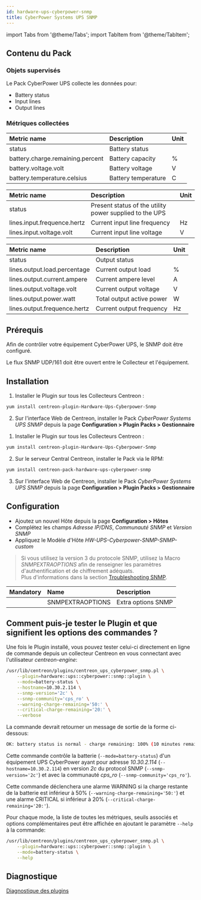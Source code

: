 ```yaml
---
id: hardware-ups-cyberpower-snmp
title: CyberPower Systems UPS SNMP
---
```

import Tabs from '@theme/Tabs';
import TabItem from '@theme/TabItem';


## Contenu du Pack

### Objets supervisés

Le Pack CyberPower UPS collecte les données pour:
* Battery status
* Input lines
* Output lines

### Métriques collectées

<Tabs groupId="sync">
<TabItem value="Battery-status" label="Battery-status">

| Metric name                      | Description         | Unit |
| :------------------------------- | :------------------ | :--- |
| status                           | Battery status      |      |
| battery.charge.remaining.percent | Battery capacity    | %    |
| battery.voltage.volt             | Battery voltage     | V    |
| battery.temperature.celsius      | Battery temperature | C    |

</TabItem>
<TabItem value="Input-lines" label="Input-lines">

| Metric name                 | Description                                             | Unit  |
| :-------------------------- | :------------------------------------------------------ | :---- |
| status                      | Present status of the utility power supplied to the UPS |       |
| lines.input.frequence.hertz | Current input line frequency                            | Hz    |
| lines.input.voltage.volt    | Current input line voltage                              | V     |

</TabItem>
<TabItem value="Output-lines" label="Output-lines">

| Metric name                  | Description               | Unit  |
| :--------------------------- | :------------------------ | :---- |
| status                       | Output status             |       |
| lines.output.load.percentage | Current output load       | %     |
| lines.output.current.ampere  | Current ampere level      | A     |
| lines.output.voltage.volt    | Current output voltage    | V     |
| lines.output.power.watt      | Total output active power | W     |
| lines.output.frequence.hertz | Current output frequency  | Hz     |

</TabItem>
</Tabs>

## Prérequis

Afin de contrôler votre équipement CyberPower UPS, le SNMP doit être configuré. 

Le flux SNMP UDP/161 doit être ouvert entre le Collecteur et l'équipement.

## Installation

<Tabs groupId="sync">
<TabItem value="Online License" label="Online License">

1. Installer le Plugin sur tous les Collecteurs Centreon :

```bash
yum install centreon-plugin-Hardware-Ups-Cyberpower-Snmp
```

2. Sur l'interface Web de Centreon, installer le Pack *CyberPower Systems UPS SNMP* depuis la page **Configuration > Plugin Packs > Gestionnaire**

</TabItem>
<TabItem value="Offline License" label="Offline License">

1. Installer le Plugin sur tous les Collecteurs Centreon :

```bash
yum install centreon-plugin-Hardware-Ups-Cyberpower-Snmp
```

2. Sur le serveur Central Centreon, installer le Pack via le RPM:

```bash
yum install centreon-pack-hardware-ups-cyberpower-snmp
```

3. Sur l'interface Web de Centreon, installer le Pack *CyberPower Systems UPS SNMP* depuis la page **Configuration > Plugin Packs > Gestionnaire**

</TabItem>
</Tabs>

## Configuration

* Ajoutez un nouvel Hôte depuis la page **Configuration > Hôtes**
* Complétez les champs *Adresse IP/DNS*, *Communauté SNMP* et *Version SNMP*
* Appliquez le Modèle d'Hôte *HW-UPS-Cyberpower-SNMP-SNMP-custom*

> Si vous utilisez la version 3 du protocole SNMP, utilisez la Macro *SNMPEXTRAOPTIONS* afin de renseigner les paramètres d'authentification et de chiffrement adéquats. <br/>
> Plus d'informations dans la section [Troubleshooting SNMP](../getting-started/how-to-guides/troubleshooting-plugins.md#snmpv3-options-mapping).

| Mandatory   | Name                    | Description                       |
| :---------- | :---------------------- | :---------------------------------|
|             | SNMPEXTRAOPTIONS        | Extra options SNMP                |

## Comment puis-je tester le Plugin et que signifient les options des commandes ?

Une fois le Plugin installé, vous pouvez tester celui-ci directement en ligne de commande
depuis un collecteur Centreon en vous connectant avec l'utilisateur *centreon-engine*:

```bash
/usr/lib/centreon/plugins/centreon_ups_cyberpower_snmp.pl \
    --plugin=hardware::ups::cyberpower::snmp::plugin \
    --mode=battery-status \
    --hostname=10.30.2.114 \
    --snmp-version='2c' \
    --snmp-community='cps_ro' \
    --warning-charge-remaining='50:' \
    --critical-charge-remaining='20:' \
    --verbose
```

La commande devrait retourner un message de sortie de la forme ci-dessous:

```bash
OK: battery status is normal - charge remaining: 100% (10 minutes remaining) | 'battery.charge.remaining.percent'=100%;50:;20:;0;100
```

Cette commande contrôle la batterie (```--mode=battery-status```) d'un équipement UPS CyberPower ayant pour adresse *10.30.2.114* (```--hostname=10.30.2.114```) 
en version *2c* du protocol SNMP (```--snmp-version='2c'```) et avec la communauté *cps_ro* (```--snmp-community='cps_ro'```).

Cette commande déclenchera une alarme WARNING si la charge restante de la batterie est inférieur à 50% (```--warning-charge-remaining='50:'```)
et une alarme CRITICAL si inférieur à 20% (```--critical-charge-remaining='20:'```).

Pour chaque mode, la liste de toutes les métriques, seuils associés et options complémentaires peut être affichée
en ajoutant le paramètre ```--help``` à la commande:

```bash
/usr/lib/centreon/plugins/centreon_ups_cyberpower_snmp.pl \
    --plugin=hardware::ups::cyberpower::snmp::plugin \
    --mode=battery-status \
    --help
```

## Diagnostique

[Diagnostique des plugins](../getting-started/how-to-guides/troubleshooting-plugins.md)
